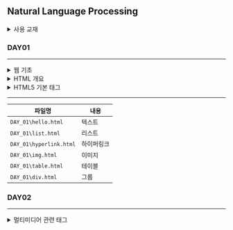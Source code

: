 ## Natural Language Processing

<details>
<summary>사용 교재</summary>

![](./images/코딩%20자율학습%20HTML%20+%20CSS%20+%20자바스크립트.png)

</details>

### DAY01

---

<details>
<summary> 웹 기초 </summary>

> -   웹 서버

</details>
<details>
<summary> HTML 개요 </summary>

> -   HTML 문서의 기본 구조
> -   요소
> -   속성
> -   주석

</details>
<details>
<summary> HTML5 기본 태그 </summary>

> -   Text
> -   Hyperlink 관련 태그
> -   이미지
> -   테이블

</details>

---

| 파일명                  | 내용       |
| ----------------------- | ---------- |
| `DAY_01\hello.html`     | 텍스트     |
| `DAY_01\list.html`      | 리스트     |
| `DAY_01\hyperlink.html` | 하이퍼링크 |
| `DAY_01\img.html`       | 이미지     |
| `DAY_01\table.html`     | 테이블     |
| `DAY_01\div.html`       | 그룹       |

### DAY02

---

<details>
<summary> 멀티미디어 관련 태그 </summary>

> -   <audio>
> -   <video>
> -   <iframe>
> -   <div>
> -   <span>

</details>
<details>
<summary> 입력 양식 </summary>

> -   Form 관련 태그
> -   get/post

</details>
<details>
<summary> css 기초 </summary>

> -   선택자
> -   자손, 자식 선택자
> -   의사 클래스
> -   외부 스타일 시트

</details>

---

| 파일명                   | 내용          |
| ------------------------ | ------------- |
| `DAY_02\iframe.html`     | iframe        |
| `DAY_02\form_input.html` | input         |
| `DAY_02\result.html`     | select        |
| `DAY_02\css_01.html`     | css 선택자    |
| `DAY_02\css_02.html`     | css 자손,자식 |

#### DAY02 실습과제

---

    1.
